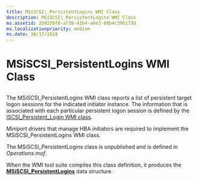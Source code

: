 ```yaml
---
title: MSiSCSI\_PersistentLogins WMI Class
description: MSiSCSI\_PersistentLogins WMI Class
ms.assetid: 259220f8-af38-42b4-a0e3-88b4c396173d
ms.localizationpriority: medium
ms.date: 10/17/2018
---
```


# MSiSCSI\_PersistentLogins WMI Class


## <span id="ddk_msiscsi_persistentlogins_wmi_class_kr"></span><span id="DDK_MSISCSI_PERSISTENTLOGINS_WMI_CLASS_KR"></span>


The MSiSCSI\_PersistentLogins WMI class reports a list of persistent target logon sessions for the indicated initiator instance. The information that is associated with each particular persistent logon session is defined by the [ISCSI\_Persistent\_Login WMI class](iscsi-persistent-login-wmi-class.md).

Miniport drivers that manage HBA initiators are required to implement the MSiSCSI\_PersistentLogins WMI class.

The MSiSCSI\_PersistentLogins class is unpublished and is defined in *Operations.mof*.

When the WMI tool suite compiles this class definition, it produces the [**MSiSCSI\_PersistentLogins**](/windows-hardware/drivers/ddi/iscsiop/ns-iscsiop-_msiscsi_persistentlogins) data structure.

 

